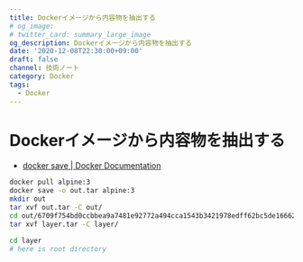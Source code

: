 ```yaml
---
title: Dockerイメージから内容物を抽出する
# og_image:
# twitter_card: summary_large_image
og_description: Dockerイメージから内容物を抽出する
date: '2020-12-08T22:30:00+09:00'
draft: false
channel: 技術ノート
category: Docker
tags:
  - Docker
---
```


# Dockerイメージから内容物を抽出する

- [docker save | Docker Documentation](https://docs.docker.com/engine/reference/commandline/save/#save-an-image-to-a-targz-file-using-gzip)

```bash
docker pull alpine:3
docker save -o out.tar alpine:3
mkdir out
tar xvf out.tar -C out/
cd out/6709f754bd0ccbbea9a7481e92772a494cca1543b3421978edff62bc5de16662
tar xvf layer.tar -C layer/

cd layer
# here is root directory
```
